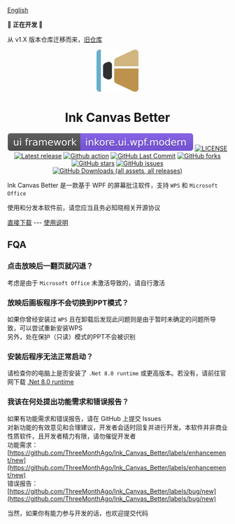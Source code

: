 [English](./README.md)

**:construction: 正在开发 :construction:**  

从 v1.X 版本仓库迁移而来，[旧仓库](https://github.com/BaiYang2238/Ink-Canvas-Better)  

<div align="center">

<img src="./Images/Ink Canvas Better.png" style="width:96px;"/>

# Ink Canvas Better

[![iNKORE.UI.WPF.Modern](https://github.com/iNKORE-NET/UI.WPF.Modern/blob/main/assets/images/badges/UI.WPF.Modern_Main_Shield.svg?raw=true)](https://github.com/iNKORE-NET/UI.WPF.Modern)
[![LICENSE](https://img.shields.io/badge/License-GPL--3.0-red.svg "LICENSE")](./LICENSE)
[![Latest release](https://img.shields.io/github/release/ThreeMonthAgo/Ink_Canvas_Better.svg?style=shield)](https://github.com/ThreeMonthAgo/Ink_Canvas_Better/releases/latest)
[![Github action](https://github.com/ThreeMonthAgo/Ink_Canvas_Better/actions/workflows/dotnet-desktop.yml/badge.svg)](https://github.com/ThreeMonthAgo/Ink_Canvas_Better/actions/workflows/dotnet-desktop.yml)
[![GitHub Last Commit](https://img.shields.io/github/last-commit/ThreeMonthAgo/Ink_Canvas_Better)](https://github.com/ThreeMonthAgo/Ink_Canvas_Better/commits/master)
[![GitHub forks](https://img.shields.io/github/forks/ThreeMonthAgo/Ink_Canvas_Better.svg?style=social&label=Fork&maxAge=2592000)]()
[![GitHub stars](https://img.shields.io/github/stars/ThreeMonthAgo/Ink_Canvas_Better.svg?style=social&label=Star&maxAge=2592000)]()
[![GitHub issues](https://img.shields.io/github/issues/ThreeMonthAgo/Ink_Canvas_Better)](https://github.com/ThreeMonthAgo/Ink_Canvas_Better/issues)
[![GitHub Downloads (all assets, all releases)](https://img.shields.io/github/downloads/ThreeMonthAgo/Ink_Canvas_Better/total)](https://github.com/ThreeMonthAgo/Ink_Canvas_Better/releases/latest)

</div>

Ink Canvas Better 是一款基于 WPF 的屏幕批注软件，支持 `WPS` 和 `Microsoft Office`

使用和分发本软件前，请您应当且务必知晓相关开源协议

[直接下载](https://github.com/ThreeMonthAgo/Ink_Canvas_Better/releases/latest) --- [使用说明](./Document/Manual.md)

## FQA

### 点击放映后一翻页就闪退？
考虑是由于 `Microsoft Office` 未激活导致的，请自行激活

### 放映后画板程序不会切换到PPT模式？
如果你曾经安装过 `WPS` 且在卸载后发现此问题则是由于暂时未确定的问题所导致，可以尝试重新安装WPS  
另外，处在保护（只读）模式的PPT不会被识别  

### 安装后程序无法正常启动？
请检查你的电脑上是否安装了 `.Net 8.0 runtime` 或更高版本。若没有，请前往官网下载 [.Net 8.0 runtime](https://dotnet.microsoft.com/en-us/download/dotnet/8.0/runtime)  

### 我该在何处提出功能需求和错误报告？
如果有功能需求和错误报告，请在 GitHub 上提交 Issues  
对新功能的有效意见和合理建议，开发者会适时回复并进行开发。本软件并非商业性质软件，且开发者精力有限，请勿催促开发者  
功能需求：[https://github.com/ThreeMonthAgo/Ink_Canvas_Better/labels/enhancement/new](https://github.com/ThreeMonthAgo/Ink_Canvas_Better/labels/enhancement/new)  
错误报告：[https://github.com/ThreeMonthAgo/Ink_Canvas_Better/labels/bug/new](https://github.com/ThreeMonthAgo/Ink_Canvas_Better/labels/bug/new)

当然，如果你有能力参与开发的话，也欢迎提交代码
